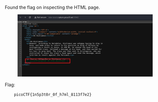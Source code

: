 Found the flag on inspecting the HTML page.

<figure><img src="./flag.png"></figure>

Flag:
```
    picoCTF{1n5p3t0r_0f_h7ml_8113f7e2}
```